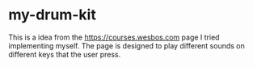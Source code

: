# my-drum-kit
This is a idea from the https://courses.wesbos.com page I tried implementing myself. 
The page is designed to play different sounds on different keys that the user press.
